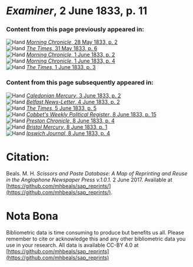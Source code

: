 # *Examiner*, 2 June 1833, p. 11  
  
### Content from this page previously appeared in:  
![Hand](http://scissorsandpaste.net/wp-content/uploads/2017/06/smallhandpointer.png) [*Morning Chronicle*, 28 May 1833, p. 2](https://mhbeals.github.io/sap_html/Morning-Chronicle/Morning-Chronicle-28-May-1833-p-2)  
![Hand](http://scissorsandpaste.net/wp-content/uploads/2017/06/smallhandpointer.png) [*The Times*, 31 May 1833, p. 6](https://mhbeals.github.io/sap_html/The-Times/The-Times-31-May-1833-p-6)  
![Hand](http://scissorsandpaste.net/wp-content/uploads/2017/06/smallhandpointer.png) [*Morning Chronicle*, 1 June 1833, p. 2](https://mhbeals.github.io/sap_html/Morning-Chronicle/Morning-Chronicle-1-June-1833-p-2)  
![Hand](http://scissorsandpaste.net/wp-content/uploads/2017/06/smallhandpointer.png) [*Morning Chronicle*, 1 June 1833, p. 4](https://mhbeals.github.io/sap_html/Morning-Chronicle/Morning-Chronicle-1-June-1833-p-4)  
![Hand](http://scissorsandpaste.net/wp-content/uploads/2017/06/smallhandpointer.png) [*The Times*, 1 June 1833, p. 3](https://mhbeals.github.io/sap_html/The-Times/The-Times-1-June-1833-p-3)  
  
### Content from this page subsequently appeared in:  
![Hand](http://scissorsandpaste.net/wp-content/uploads/2017/06/smallhandpointer.png) [*Caledonian Mercury*, 3 June 1833, p. 2](https://mhbeals.github.io/sap_html/Caledonian-Mercury/Caledonian-Mercury-3-June-1833-p-2)  
![Hand](http://scissorsandpaste.net/wp-content/uploads/2017/06/smallhandpointer.png) [*Belfast News-Letter*, 4 June 1833, p. 2](https://mhbeals.github.io/sap_html/Belfast-News-Letter/Belfast-News-Letter-4-June-1833-p-2)  
![Hand](http://scissorsandpaste.net/wp-content/uploads/2017/06/smallhandpointer.png) [*The Times*, 5 June 1833, p. 5](https://mhbeals.github.io/sap_html/The-Times/The-Times-5-June-1833-p-5)  
![Hand](http://scissorsandpaste.net/wp-content/uploads/2017/06/smallhandpointer.png) [*Cobbet's Weekly Political Register*, 8 June 1833, p. 15](https://mhbeals.github.io/sap_html/Cobbet's-Weekly-Political-Register/Cobbet's-Weekly-Political-Register-8-June-1833-p-15)  
![Hand](http://scissorsandpaste.net/wp-content/uploads/2017/06/smallhandpointer.png) [*Preston Chronicle*, 8 June 1833, p. 4](https://mhbeals.github.io/sap_html/Preston-Chronicle/Preston-Chronicle-8-June-1833-p-4)  
![Hand](http://scissorsandpaste.net/wp-content/uploads/2017/06/smallhandpointer.png) [*Bristol Mercury*, 8 June 1833, p. 1](https://mhbeals.github.io/sap_html/Bristol-Mercury/Bristol-Mercury-8-June-1833-p-1)  
![Hand](http://scissorsandpaste.net/wp-content/uploads/2017/06/smallhandpointer.png) [*Ipswich Journal*, 8 June 1833, p. 4](https://mhbeals.github.io/sap_html/Ipswich-Journal/Ipswich-Journal-8-June-1833-p-4)  


# Citation: 

Beals. M. H. *Scissors and Paste Database: A Map of Reprinting and Reuse in the Anglophone Newspaper Press v.1.0.1.* 2 June 2017. Available at [https://github.com/mhbeals/sap_reprints/](https://github.com/mhbeals/sap_reprints/). 

# Nota Bona

Bibliometric data is time consuming to produce but benefits us all. Please remember to cite or acknowledge this and any other bibliometric data you use in your research. All data is available CC-BY 4.0 at [https://github.com/mhbeals/sap_reprints](https://github.com/mhbeals/sap_reprints)